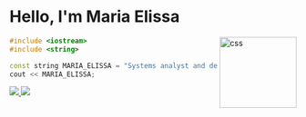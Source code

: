  # Hello, I'm Maria Elissa 
<img align="right" alt="css" height="125" width="135" src="https://cdn.jsdelivr.net/gh/devicons/devicon/icons/cplusplus/cplusplus-original.svg" />
 
 ~~~C++
 #include <iostream>
 #include <string>

const string MARIA_ELISSA = "Systems analyst and developer";
cout << MARIA_ELISSA;
 ~~~ 
<!--  <div align="center"> -->
  <a href="https://github.com/ma-elissa">
  <img src="https://github-readme-stats.vercel.app/api?username=ma-elissa&show_icons=true&theme=radical&include_all_commits=true&count_private=true"/>
  <img src="https://github-readme-stats.vercel.app/api/top-langs/?username=ma-elissa&layout=compact&langs_count=7true&theme=radical"/>
</div>
 
 
            
          
